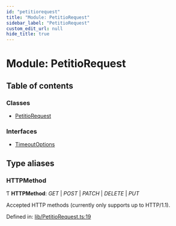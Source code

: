 ```yaml
---
id: "petitiorequest"
title: "Module: PetitioRequest"
sidebar_label: "PetitioRequest"
custom_edit_url: null
hide_title: true
---
```


# Module: PetitioRequest

## Table of contents

### Classes

- [PetitioRequest](../classes/petitiorequest.petitiorequest-1.md)

### Interfaces

- [TimeoutOptions](../interfaces/petitiorequest.timeoutoptions.md)

## Type aliases

### HTTPMethod

Ƭ **HTTPMethod**: *GET* \| *POST* \| *PATCH* \| *DELETE* \| *PUT*

Accepted HTTP methods (currently only supports up to HTTP/1.1).

Defined in: [lib/PetitioRequest.ts:19](https://github.com/helperdiscord/petitio/blob/eff2aca/src/lib/PetitioRequest.ts#L19)
